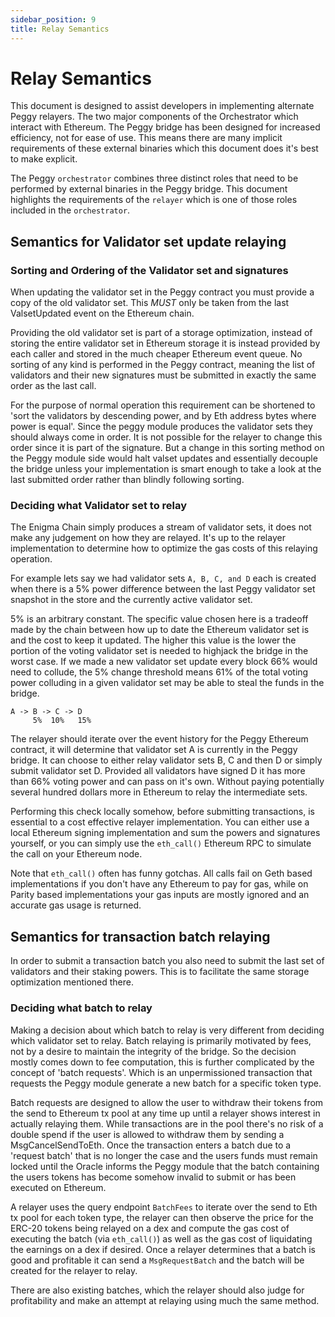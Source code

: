 ```yaml
---
sidebar_position: 9
title: Relay Semantics
---
```


# Relay Semantics

This document is designed to assist developers in implementing alternate Peggy relayers. The two major components of the Orchestrator which interact with Ethereum. The Peggy bridge has been designed for increased efficiency, not for ease of use. This means there are many implicit requirements of these external binaries which this document does it's best to make explicit.

The Peggy `orchestrator` combines three distinct roles that need to be performed by external binaries in the Peggy bridge. This document highlights the requirements of the `relayer` which is one of those roles included in the `orchestrator`.

## Semantics for Validator set update relaying

### Sorting and Ordering of the Validator set and signatures

When updating the validator set in the Peggy contract you must provide a copy of the old validator set. This _MUST_ only be taken from the last ValsetUpdated event on the Ethereum chain.

Providing the old validator set is part of a storage optimization, instead of storing the entire validator set in Ethereum storage it is instead provided by each caller and stored in the much cheaper Ethereum event queue. No sorting of any kind is performed in the Peggy contract, meaning the list of validators and their new signatures must be submitted in exactly the same order as the last call.

For the purpose of normal operation this requirement can be shortened to 'sort the validators by descending power, and by Eth address bytes where power is equal'. Since the peggy module produces the validator sets they should always come in order. It is not possible for the relayer to change this order since it is part of the signature. But a change in this sorting method on the Peggy module side would halt valset updates and essentially decouple the bridge unless your implementation is smart enough to take a look at the last submitted order rather than blindly following sorting.

### Deciding what Validator set to relay

The Enigma Chain simply produces a stream of validator sets, it does not make any judgement on how they are relayed. It's up to the relayer implementation to determine how to optimize the gas costs of this relaying operation.

For example lets say we had validator sets `A, B, C, and D` each is created when there is a 5% power difference between the last Peggy validator set snapshot in the store and the currently active validator set.

5% is an arbitrary constant. The specific value chosen here is a tradeoff made by the chain between how up to date the Ethereum validator set is and the cost to keep it updated. The higher this value is the lower the portion of the voting validator set is needed to highjack the bridge in the worst case. If we made a new validator set update every block 66% would need to collude, the 5% change threshold means 61% of the total voting power colluding in a given validator set may be able to steal the funds in the bridge.

```
A -> B -> C -> D
     5%  10%   15%
```

The relayer should iterate over the event history for the Peggy Ethereum contract, it will determine that validator set A is currently in the Peggy bridge. It can choose to either relay validator sets B, C and then D or simply submit validator set D. Provided all validators have signed D it has more than 66% voting power and can pass on it's own. Without paying potentially several hundred dollars more in Ethereum to relay the intermediate sets.

Performing this check locally somehow, before submitting transactions, is essential to a cost effective relayer implementation. You can either use a local Ethereum signing implementation and sum the powers and signatures yourself, or you can simply use the `eth_call()` Ethereum RPC to simulate the call on your Ethereum node.

Note that `eth_call()` often has funny gotchas. All calls fail on Geth based implementations if you don't have any Ethereum to pay for gas, while on Parity based implementations your gas inputs are mostly ignored and an accurate gas usage is returned.

## Semantics for transaction batch relaying

In order to submit a transaction batch you also need to submit the last set of validators and their staking powers. This is to facilitate the same storage optimization mentioned there.

### Deciding what batch to relay

Making a decision about which batch to relay is very different from deciding which validator set to relay. Batch relaying is primarily motivated by fees, not by a desire to maintain the integrity of the bridge. So the decision mostly comes down to fee computation, this is further complicated by the concept of 'batch requests'. Which is an unpermissioned transaction that requests the Peggy module generate a new batch for a specific token type.

Batch requests are designed to allow the user to withdraw their tokens from the send to Ethereum tx pool at any time up until a relayer shows interest in actually relaying them. While transactions are in the pool there's no risk of a double spend if the user is allowed to withdraw them by sending a MsgCancelSendToEth. Once the transaction enters a batch due to a 'request batch' that is no longer the case and the users funds must remain locked until the Oracle informs the Peggy module that the batch containing the users tokens has become somehow invalid to submit or has been executed on Ethereum.

A relayer uses the query endpoint `BatchFees` to iterate over the send to Eth tx pool for each token type, the relayer can then observe the price for the ERC-20 tokens being relayed on a dex and compute the gas cost of executing the batch (via `eth_call()`) as well as the gas cost of liquidating the earnings on a dex if desired. Once a relayer determines that a batch is good and profitable it can send a `MsgRequestBatch` and the batch will be created for the relayer to relay.

There are also existing batches, which the relayer should also judge for profitability and make an attempt at relaying using much the same method.
